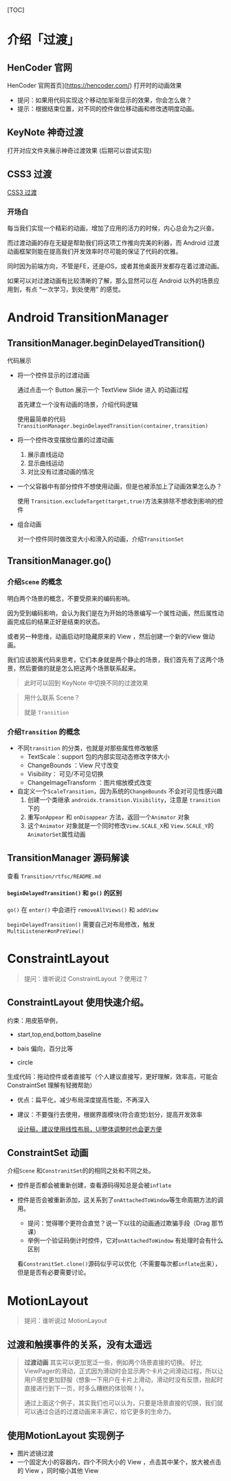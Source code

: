 [TOC]



# 介绍「过渡」



## HenCoder 官网

HenCoder 官网首页](https://hencoder.com/) 打开时的动画效果

* 提问：如果用代码实现这个移动加渐渐显示的效果，你会怎么做？
* 提示：根据结束位置，对不同的控件做位移动画和修改透明度动画。



## KeyNote 神奇过渡

打开对应文件夹展示神奇过渡效果 (后期可以尝试实现)



## CSS3 过渡

[CSS3 过渡](http://www.w3school.com.cn/css3/css3_transition.asp)





### 开场白

每当我们实现一个精彩的动画，增加了应用的活力的时候，内心总会为之兴奋。

而过渡动画的存在无疑是帮助我们将这项工作推向完美的利器，而 Android 过渡动画框架则能在提高我们开发效率时尽可能的保证了代码的优雅。

同时因为前端方向，不管是FE，还是iOS，或者其他桌面开发都存在着过渡动画。

如果可以对过渡动画有比较清晰的了解，那么显然可以在 Android 以外的场景应用到，有点 “一次学习，到处使用” 的感觉。





# Android TransitionManager

## TransitionManager.beginDelayedTransition()

代码展示

* 将一个控件显示的过渡动画

  通过点击一个 Button 展示一个 TextView Slide 进入 的动画过程

  首先建立一个没有动画的场景，介绍代码逻辑

  使用最简单的代码`TransitionManager.beginDelayedTransition(container,transition)`

* 将一个控件改变摆放位置的过渡动画

  1. 展示直线运动
  2. 显示曲线运动
  3. 对比没有过渡动画的情况

* 一个父容器中有部分控件不想使用动画，但是也被添加上了动画效果怎么办？

  使用 `Transition.excludeTarget(target,true)`方法来排除不想收到影响的控件

* 组合动画

  对一个控件同时做改变大小和滑入的动画，介绍`TransitionSet`



## TransitionManager.go()

### 介绍`Scene` 的概念

明白两个场景的概念，不要受原来的编码影响。

因为受到编码影响，会认为我们是在为开始的场景编写一个属性动画，然后属性动画完成后的结果正好是结束的状态。

或者另一种思维，动画启动时隐藏原来的 View ，然后创建一个新的View 做动画。

我们应该脱离代码来思考，它们本身就是两个静止的场景，我们首先有了这两个场景，然后要做的就是怎么把这两个场景联系起来。

> 此时可以回到 KeyNote 中切换不同的过渡效果

>  用什么联系 Scene？
>
> 就是 `Transition`



### 介绍`Transition` 的概念

- 不同`transition` 的分类，也就是对那些属性修改敏感
  * TextScale：support 包的内部实现动态修改字体大小
  * ChangeBounds ：View 尺寸改变
  * Visibility： 可见/不可见切换
  * ChangeImageTransform ：图片缩放模式改变
- 自定义一个`ScaleTransition`，因为系统的`ChangeBounds` 不会对可见性感兴趣
  1. 创建一个类继承 `androidx.transition.Visibility`，注意是 `transition`下的
  2. 重写`onAppear` 和 `onDisappear` 方法，返回一个`Animator` 对象
  3. 这个`Animator` 对象就是一个同时修改`View.SCALE_X`和 `View.SCALE_Y`的`AnimatorSet`属性动画





## TransitionManager 源码解读

查看 `Transition/rtfsc/README.md`





#### `beginDelayedTransition()` 和 `go()` 的区别

`go()` 在 `enter()` 中会进行 `removeAllViews()` 和 `addView`

`beginDelayedTransition()` 需要自己对布局修改，触发`MultiListener#onPreView()`

#### 





# ConstraintLayout

>  提问：谁听说过 ConstraintLayout ？使用过？



## ConstraintLayout 使用快速介绍。

约束：用皮筋举例，

* start,top,end,bottom,baseline 

* bais 偏向，百分比等
* circle

生成代码：拖动控件或者直接写（个人建议直接写，更好理解，效率高，可能会 ConstraintSet 理解有轻微帮助）



- 优点：扁平化，减少布局深度提高性能，不再深入

- 建议：不要强行去使用，根据界面模块(符合直觉)划分，提高开发效率

  [设计稿，建议使用线性布局，UI整体调整时也会更方便](https://dribbble.com/shots/5738155-Hair-salon-app/attachments)



## ConstraintSet 动画

介绍`Scene` 和`ConstranitSet`的的相同之处和不同之处。

* 控件是否都会被重新创建，查看源码得知总是会被`inflate`

* 控件是否会被重新添加，这关系到了`onAttachedToWindow`等生命周期方法的调用。

  * 提问：觉得哪个更符合直觉？说一下以往的动画通过欺骗手段（Drag 那节课）
  * 举例一个验证码倒计时控件，它对`onAttachedToWindow` 有处理时会有什么区别

  看`ConstranitSet.clone()`源码似乎可以优化（不需要每次都`inflate`出来），但是是否有必要需要讨论。








# MotionLayout

> 提问：谁听说过 MotionLayout





## 过渡和触摸事件的关系，没有太遥远

> **过渡动画** 其实可以更加宽泛一些，例如两个场景直接的切换。
> 好比ViewPager的滑动，正式因为滑动时会显示两个卡片之间滑动过程，所以让用户感觉更加舒服（想象一下用户在卡片上滑动，滑动时没有反馈，抬起时直接进行到下一页，时多么糟糕的体验啊！）。
>
> 通过上面这个例子，其实我们也可以认为，只要是场景直接的切换，我们就可以通过合适的过渡动画来丰满它，给它更多的生命力。





## 使用MotionLayout 实现例子

* 图片滤镜过渡
* 一个固定大小的容器内，四个不同大小的 View ，点击其中某个，放大被点击的 View ，同时缩小其他 View